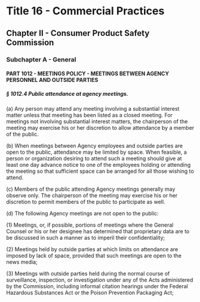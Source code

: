 
# Title 16 - Commercial Practices
## Chapter II - Consumer Product Safety Commission
### Subchapter A - General
#### PART 1012 - MEETINGS POLICY - MEETINGS BETWEEN AGENCY PERSONNEL AND OUTSIDE PARTIES
##### § 1012.4 Public attendance at agency meetings.

(a) Any person may attend any meeting involving a substantial interest matter unless that meeting has been listed as a closed meeting. For meetings not involving substantial interest matters, the chairperson of the meeting may exercise his or her discretion to allow attendance by a member of the public.

(b) When meetings between Agency employees and outside parties are open to the public, attendance may be limited by space. When feasible, a person or organization desiring to attend such a meeting should give at least one day advance notice to one of the employees holding or attending the meeting so that sufficient space can be arranged for all those wishing to attend.

(c) Members of the public attending Agency meetings generally may observe only. The chairperson of the meeting may exercise his or her discretion to permit members of the public to participate as well.

(d) The following Agency meetings are not open to the public:

(1) Meetings, or, if possible, portions of meetings where the General Counsel or his or her designee has determined that proprietary data are to be discussed in such a manner as to imperil their confidentiality;

(2) Meetings held by outside parties at which limits on attendance are imposed by lack of space, provided that such meetings are open to the news media;

(3) Meetings with outside parties held during the normal course of surveillance, inspection, or investigation under any of the Acts administered by the Commission, including informal citation hearings under the Federal Hazardous Substances Act or the Poison Prevention Packaging Act;

